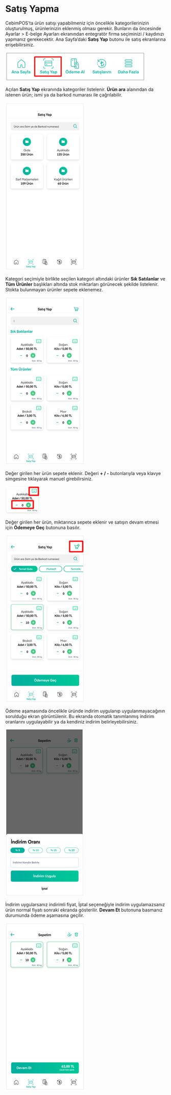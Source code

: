 # Satış Yapma

CebimPOS’ta ürün satışı yapabilmeniz için öncelikle kategorilerinizin oluşturulmuş, ürünlerinizin eklenmiş olması gerekir. Bunların da öncesinde Ayarlar &gt; E-belge Ayarları ekranından entegratör firma seçiminizi / kaydınızı yapmanız gerekecektir. Ana Sayfa’daki **Satış Yap** butonu ile satış ekranlarına erişebilirsiniz.

![](../.gitbook/assets/31.png)

Açılan **Satış Yap** ekranında kategoriler listelenir. **Ürün ara** alanından da istenen ürün; ismi ya da barkod numarası ile çağrılabilir.

![](../.gitbook/assets/32.png)

Kategori seçimiyle birlikte seçilen kategori altındaki ürünler **Sık Satılanlar** ve **Tüm Ürünler** başlıkları altında stok miktarları görünecek şekilde listelenir. Stokta bulunmayan ürünler sepete eklenemez.

![](../.gitbook/assets/33%20%281%29.png)

Değer girilen her ürün sepete eklenir. Değeri **+ / -** butonlarıyla veya klavye simgesine tıklayarak manuel girebilirsiniz.

![](../.gitbook/assets/34.png)

Değer girilen her ürün, miktarınca sepete eklenir ve satışın devam etmesi için **Ödemeye Geç** butonuna basılır.

![](../.gitbook/assets/35%20%281%29.png)

Ödeme aşamasında öncelikle üründe indirim uygulanıp uygulanmayacağının sorulduğu ekran görüntülenir. Bu ekranda otomatik tanımlanmış indirim oranlarını uygulayabilir ya da kendiniz indirim belirleyebilirsiniz.

![](../.gitbook/assets/36.png)

İndirim uygularsanız indirimli fiyat, İptal seçeneğiyle indirim uygulamazsanız ürün normal fiyatı sonraki ekranda gösterilir. **Devam Et** butonuna basmanız durumunda ödeme aşamasına geçilir.

![](../.gitbook/assets/37%20%281%29.png)








